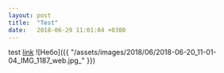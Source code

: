 ```yaml
---
layout: post
title:  "Test"
date:   2018-06-29 11:01:04 +0300
---
```

test
[link](http://wwwrrrrrsss.sdffff.ru)
![Небо]({{ "/assets/images/2018/06/2018-06-20_11-01-04_IMG_1187_web.jpg_" }})
